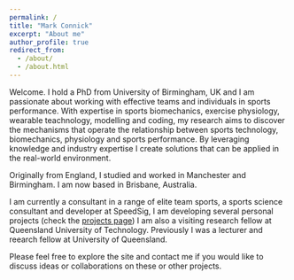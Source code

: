 ```yaml
---
permalink: /
title: "Mark Connick"
excerpt: "About me"
author_profile: true
redirect_from: 
  - /about/
  - /about.html
---
```


Welcome. I hold a PhD from University of Birmingham, UK and I am passionate about working with effective teams and individuals in sports performance. With expertise in sports biomechanics, exercise physiology, wearable teachnology, modelling and coding, my research aims to discover the mechanisms that operate the relationship between sports technology, biomechanics, physiology and sports performance. By leveraging knowledge and industry expertise I create solutions that can be applied in the real-world environment.  

Originally from England, I studied and worked in Manchester and Birmingham. I am now based in Brisbane, Australia.  

I am currently a consultant in a range of elite team sports, a sports science consultant and developer at SpeedSig, I am developing several personal projects (check the [projects page](/projects/)) I am also a visiting research fellow at Queensland University of Technology. Previously I was a lecturer and reearch fellow at University of Queensland.  

Please feel free to explore the site and contact me if you would like to discuss ideas or collaborations on these or other projects.  